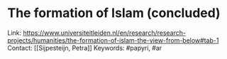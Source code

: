 # The formation of Islam (concluded)

Link: https://www.universiteitleiden.nl/en/research/research-projects/humanities/the-formation-of-islam-the-view-from-below#tab-1
Contact: [[Sijpesteijn, Petra]]
Keywords: #papyri, #ar